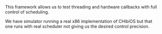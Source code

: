 This framework allows us to test threading and hardware callbacks with full control of scheduling.

We have simulator running a real x86 implementation of CHibiOS but that one runs with real scheduler not
giving us the desired control precision.